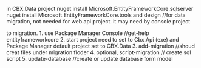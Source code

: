 in CBX.Data project 
	nuget install Microsoft.EntityFrameworkCore.sqlserver
	nuget install Microsoft.EntityFrameworkCore.tools and design //for data migration, not needed for web.api project. it may need by console project 

to migration.
	1. use Package Manager Console //get-help entityframeworkcore
	2. start project need to set to Cbx.Api (exe)  and Package Manager default project set to CBX.Data
	3. add-migration <name> //shoud creat files under migration floder
	4. optional, script-migration // create sql script
	5. update-database //create or update database form model
